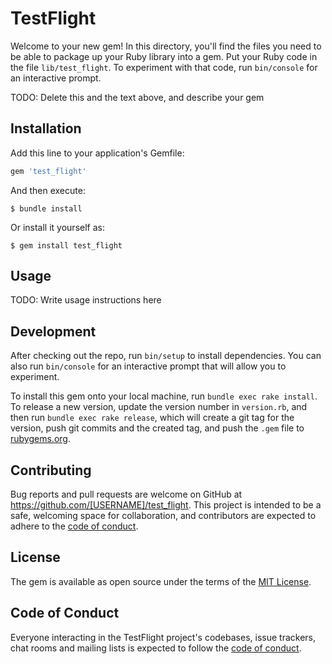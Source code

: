 # TestFlight

Welcome to your new gem! In this directory, you'll find the files you need to be able to package up your Ruby library into a gem. Put your Ruby code in the file `lib/test_flight`. To experiment with that code, run `bin/console` for an interactive prompt.

TODO: Delete this and the text above, and describe your gem

## Installation

Add this line to your application's Gemfile:

```ruby
gem 'test_flight'
```

And then execute:

    $ bundle install

Or install it yourself as:

    $ gem install test_flight

## Usage

TODO: Write usage instructions here

## Development

After checking out the repo, run `bin/setup` to install dependencies. You can also run `bin/console` for an interactive prompt that will allow you to experiment.

To install this gem onto your local machine, run `bundle exec rake install`. To release a new version, update the version number in `version.rb`, and then run `bundle exec rake release`, which will create a git tag for the version, push git commits and the created tag, and push the `.gem` file to [rubygems.org](https://rubygems.org).

## Contributing

Bug reports and pull requests are welcome on GitHub at https://github.com/[USERNAME]/test_flight. This project is intended to be a safe, welcoming space for collaboration, and contributors are expected to adhere to the [code of conduct](https://github.com/[USERNAME]/test_flight/blob/master/CODE_OF_CONDUCT.md).

## License

The gem is available as open source under the terms of the [MIT License](https://opensource.org/licenses/MIT).

## Code of Conduct

Everyone interacting in the TestFlight project's codebases, issue trackers, chat rooms and mailing lists is expected to follow the [code of conduct](https://github.com/[USERNAME]/test_flight/blob/master/CODE_OF_CONDUCT.md).
